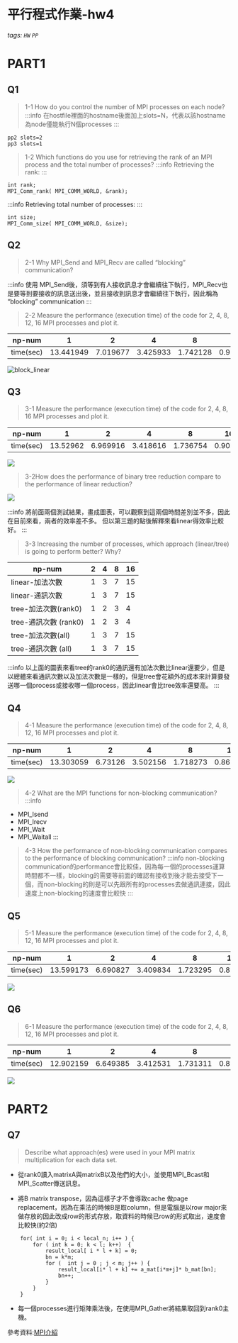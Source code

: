 # 平行程式作業-hw4
###### tags:  `HW` `PP`
# PART1
## Q1
>1-1 How do you control the number of MPI processes on each node?
:::info
在hostfile裡面的hostname後面加上slots=N，代表以該hostname為node僅能執行N個processes
:::

```hostfile=
pp2 slots=2
pp3 slots=1
```

> 1-2 Which functions do you use for retrieving the rank of an MPI process and the total number of processes?
:::info
Retrieving the rank:
:::
```cpp=
int rank;
MPI_Comm_rank( MPI_COMM_WORLD, &rank);
```
:::info
Retrieving total number of processes:
:::
```cpp=
int size;
MPI_Comm_size( MPI_COMM_WORLD, &size);
```


## Q2

>2-1 Why MPI_Send and MPI_Recv are called “blocking” communication? 

:::info
使用 MPI_Send後，須等到有人接收訊息才會繼續往下執行，MPI_Recv也是要等到要接收的訊息送出後，並且接收到訊息才會繼續往下執行，因此稱為 “blocking” communication
:::

> 2-2 Measure the performance (execution time) of the code for 2, 4, 8, 12, 16 MPI processes and plot it.


| np-num   | 1        | 2        |4        |8        |16       |
| -------- | -------- | -------- |-------- |-------- |-------- |
| time(sec)| 13.441949|    7.019677  | 3.425933| 1.742128|0.986151


![block_linear](https://i.imgur.com/WVlglXk.png)


## Q3
> 3-1 Measure the performance (execution time) of the code for 2, 4, 8, 16 MPI processes and plot it.
>

| np-num   | 1        | 2        |4        |8        |16       |
| -------- | -------- | -------- |-------- |-------- |-------- |
| time(sec)| 13.52962| 6.969916 | 3.418616| 1.736754|0.90741|

![](https://i.imgur.com/rScOqxF.png)
> 3-2How does the performance of binary tree reduction compare to the performance of linear reduction? 


![](https://i.imgur.com/YTCBGDj.png)

:::info
將前面兩個測試結果，畫成圖表，可以觀察到這兩個時間差別並不多，因此在目前來看，兩者的效率差不多。
但以第三題的點後解釋來看linear得效率比較好。
:::



> 3-3 Increasing the number of processes, which approach (linear/tree) is going to perform better? Why?
> 
| np-num    | 2       | 4        | 8       |16        |
| -------- | -------- | -------- |-------- | -------- | 
| linear-加法次數     | 1     | 3     |     7 |        15|
| linear-通訊次數     | 1     | 3     |      7|        15|
| tree-加法次數(rank0)   | 1       | 2     |     3|       4 |
| tree-通訊次數 (rank0)  | 1       | 2     |     3|        4 |
| tree-加法次數(all)   | 1       | 3     |     7|        15|
| tree-通訊次數 (all)  | 1       | 3     |     7|        15|
:::info
以上面的圖表來看tree的rank0的通訊還有加法次數比linear還要少，但是以總體來看通訊次數以及加法次數是一樣的，但是tree會花額外的成本來計算要發送哪一個process或接收哪一個process，因此linear會比tree效率還要高。
:::

## Q4
> 4-1 Measure the performance (execution time) of the code for 2, 4, 8, 12, 16 MPI processes and plot it.
 
| np-num   | 1        | 2        |4        |8        |16       |
| -------- | -------- | -------- |-------- |-------- |-------- |
| time(sec)| 13.303059| 6.73126 | 3.502156| 1.718273|0.867591

![](https://i.imgur.com/8rxVsPM.png)



> 4-2 What are the MPI functions for non-blocking communication? 
:::info
* MPI_Isend
* MPI_Irecv
* MPI_Wait
* MPI_Waitall
:::

> 4-3 How the performance of non-blocking communication compares to the performance of blocking communication?
:::info
non-blocking communication的performance會比較佳，因為每一個的processes運算時間都不一樣，blocking的需要等前面的確認有接收到後才能去接受下一個，而non-blocking的則是可以先跟所有的processes去做通訊連接，因此速度上non-blocking的速度會比較快
:::
## Q5
> 5-1 Measure the performance (execution time) of the code for 2, 4, 8, 12, 16 MPI processes and plot it.

| np-num   | 1        | 2        |4        |8        |16       |
| -------- | -------- | -------- |-------- |-------- |-------- |
| time(sec)| 13.599173| 6.690827 |3.409834| 1.723295|0.8831

![](https://i.imgur.com/zRZOYGK.png)

## Q6
> 6-1 Measure the performance (execution time) of the code for 2, 4, 8, 12, 16 MPI processes and plot it.

| np-num   | 1        | 2        |4        |8        |16       |
| -------- | -------- | -------- |-------- |-------- |-------- |
| time(sec)| 12.902159|    6.649385  | 3.412531| 1.731311|0.872791

![](https://i.imgur.com/mCQ94Gv.png)




# PART2
## Q7
> Describe what approach(es) were used in your MPI matrix multiplication for each data set.

* 從rank0讀入matrixA與matrixB以及他們的大小，並使用MPI_Bcast和MPI_Scatter傳送訊息。

* 將B matrix transpose，因為這樣子才不會導致cache 做page replacement，因為在乘法的時候B是取column，但是電腦是以row major來做存放的因此改成row的形式存放，取資料的時候已row的形式取出，速度會比較快(約2倍)


```cpp=
    for( int i = 0; i < local_n; i++ ) {
        for ( int k = 0; k < l; k++)  {
            result_local[ i * l + k] = 0;
            bn = k*m;
            for (  int j = 0 ; j < m; j++ ) {
                result_local[i* l + k] += a_mat[i*m+j]* b_mat[bn];
                bn++;
            }
        }
    }
```
* 每一個processes進行矩陣乘法後，在使用MPI_Gather將結果取回到rank0主機。

參考資料:[MPI介紹](https://chenhh.gitbooks.io/parallel_processing/content/mpi/mpich_p2p_prog.html)